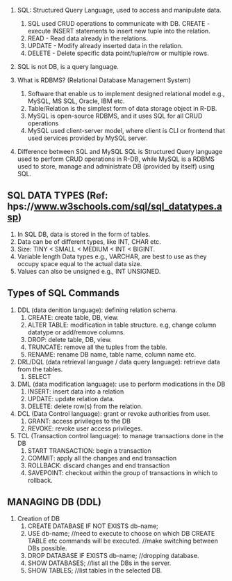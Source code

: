 1. SQL: Structured Query Language, used to access and manipulate data.
    1. SQL used CRUD operations to communicate with DB.
          CREATE - execute INSERT statements to insert new tuple into the relation.
    2. READ - Read data already in the relations.
    3. UPDATE - Modify already inserted data in the relation.
    4. DELETE - Delete specific data point/tuple/row or multiple rows.

2. SQL is not DB, is a query language.
3. What is RDBMS? (Relational Database Management System)
    1. Software that enable us to implement designed relational model e.g., MySQL, MS SQL, Oracle, IBM etc.
    2. Table/Relation is the simplest form of data storage object in R-DB.
    3. MySQL is open-source RDBMS, and it uses SQL for all CRUD operations
    4. MySQL used client-server model, where client is CLI or frontend that used services provided by MySQL server.
4. Difference between SQL and MySQL
    SQL is Structured Query language used to perform CRUD operations in R-DB, while MySQL is a RDBMS used to
    store, manage and administrate DB (provided by itself) using SQL.
## SQL DATA TYPES (Ref: hps://www.w3schools.com/sql/sql_datatypes.asp)
1. In SQL DB, data is stored in the form of tables.
2. Data can be of different types, like INT, CHAR etc.
3. Size: TINY < SMALL < MEDIUM < INT < BIGINT.
4. Variable length Data types e.g., VARCHAR, are best to use as they occupy space equal to the actual data size.
5. Values can also be unsigned e.g., INT UNSIGNED.
## Types of SQL Commands 
1. DDL (data denition language): defining relation schema.
    1. CREATE: create table, DB, view.
    2. ALTER TABLE: modification in table structure. e.g, change column datatype or add/remove columns.
    3. DROP: delete table, DB, view.
    4. TRUNCATE: remove all the tuples from the table.
    5. RENAME: rename DB name, table name, column name etc.
2. DRL/DQL (data retrieval language / data query language): retrieve data from the tables.
    1. SELECT
3. DML (data modification language): use to perform modications in the DB
    1. INSERT: insert data into a relation
    2. UPDATE: update relation data.
    3. DELETE: delete row(s) from the relation.
4. DCL (Data Control language): grant or revoke authorities from user.
    1. GRANT: access privileges to the DB
    2. REVOKE: revoke user access privileges.
5. TCL (Transaction control language): to manage transactions done in the DB
    1. START TRANSACTION: begin a transaction
    2. COMMIT: apply all the changes and end transaction
    3. ROLLBACK: discard changes and end transaction
    4. SAVEPOINT: checkout within the group of transactions in which to rollback.
## MANAGING DB (DDL)
1. Creation of DB
    1. CREATE DATABASE IF NOT EXISTS db-name;
    2. USE db-name; //need to execute to choose on which DB CREATE TABLE etc commands will be executed.
    //make switching between DBs possible.
    3. DROP DATABASE IF EXISTS db-name; //dropping database.
    4. SHOW DATABASES; //list all the DBs in the server.
    5. SHOW TABLES; //list tables in the selected DB.
